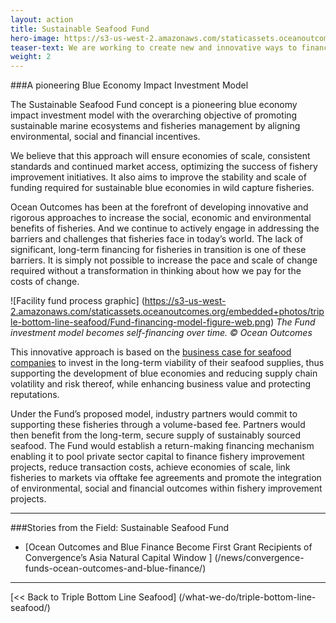 ```yaml
---
layout: action
title: Sustainable Seafood Fund
hero-image: https://s3-us-west-2.amazonaws.com/staticassets.oceanoutcomes.org/hero+photos/funding-facility-hero.jpg
teaser-text: We are working to create new and innovative ways to finance the blue economy and support the transition to sustainable fisheries via a blended financing mechanism to provide upfront capital to address the improvements needed in overexploited and unsustainable fisheries. The Sustainable Seafood Fund (the Fund) is being developed to be a pioneering mechanism to combine funding from multiple sources to support fishery improvements, providing a unique opportunity for leading companies to mainstream sustainability into their business models.
weight: 2
---
```

###A pioneering Blue Economy Impact Investment Model

The Sustainable Seafood Fund concept is a pioneering blue economy impact investment model  with the overarching objective of promoting sustainable marine ecosystems and fisheries management by aligning environmental, social and financial incentives.

We believe that this approach will ensure economies of scale, consistent standards and continued market access, optimizing the success of fishery improvement initiatives. It also aims to improve the stability and scale of funding required for sustainable blue economies in wild capture fisheries.

Ocean Outcomes has been at the forefront of developing innovative and rigorous approaches to increase the social, economic and environmental benefits of fisheries. And we continue to actively engage in addressing the barriers and challenges that fisheries face in today’s world. The lack of significant, long-term financing for fisheries in transition is one of these barriers. It is simply not possible to increase the pace and scale of change required without a transformation in thinking about how we pay for the costs of change.

![Facility fund process graphic]
(https://s3-us-west-2.amazonaws.com/staticassets.oceanoutcomes.org/embedded+photos/triple-bottom-line-seafood/Fund-financing-model-figure-web.png)
*The Fund investment model becomes self-financing over time. © Ocean Outcomes*

This innovative approach is based on the <a href="https://seafoodsustainability.org/industry/business-case/" target="_blank">business case for seafood companies</a> to invest in the long-term viability of their seafood supplies, thus supporting the development of blue economies and reducing supply chain volatility and risk thereof, while enhancing business value and protecting reputations.

Under the Fund’s proposed model, industry partners would commit to supporting these fisheries through a volume-based fee. Partners would then benefit from the long-term, secure supply of sustainably sourced seafood. The Fund would establish a return-making financing mechanism enabling it to pool private sector capital to finance fishery improvement projects, reduce transaction costs, achieve economies of scale, link fisheries to markets via offtake fee agreements and promote the integration of environmental, social and financial outcomes within fishery improvement projects.

---
###Stories from the Field: Sustainable Seafood Fund

* [Ocean Outcomes and Blue Finance Become First Grant Recipients of Convergence’s Asia Natural Capital Window
] (/news/convergence-funds-ocean-outcomes-and-blue-finance/)

-----

[<< Back to Triple Bottom Line Seafood] (/what-we-do/triple-bottom-line-seafood/)
